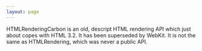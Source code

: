 ```yaml
---
layout: page
---
```




HTMLRenderingCarbon is an old, descript HTML rendering API which just about copes with HTML 3.2. It has been superseded by WebKit. It is not the same as HTMLRendering, which was never a public API.
